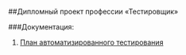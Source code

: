 ##Дипломный проект профессии «Тестировщик»

###Документация:
1. [План автоматизированного тестирования](docs\Plan.md)